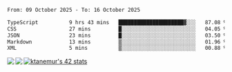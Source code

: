 <!--START_SECTION:waka-->

```txt
From: 09 October 2025 - To: 16 October 2025

TypeScript          9 hrs 43 mins   █████████████████████▓░░░   87.08 %
CSS                 27 mins         █░░░░░░░░░░░░░░░░░░░░░░░░   04.05 %
JSON                23 mins         █░░░░░░░░░░░░░░░░░░░░░░░░   03.50 %
Markdown            13 mins         ▒░░░░░░░░░░░░░░░░░░░░░░░░   01.96 %
XML                 5 mins          ▒░░░░░░░░░░░░░░░░░░░░░░░░   00.88 %
```

<!--END_SECTION:waka-->
<a href="https://github.com/anuraghazra/github-readme-stats">
  <img align="left" src="https://github-readme-stats.vercel.app/api?username=Tanesan&count_private=true&show_icons=true" />
<img align="left" src="https://github-readme-stats.vercel.app/api/top-langs/?username=Tanesan" />
</a>

[![ktanemur's 42 stats](https://badge42.vercel.app/api/v2/cl1wslf6s002109l771rng2w8/stats?cursusId=21&coalitionId=62)](https://github.com/JaeSeoKim/badge42)
